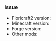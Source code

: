 ### Issue

<!-- What is the issue? Please write the issue below -->







<!-- I highly recommend to attach the crash report if you have one -->

<!-- Please tell me the versions -->

+ Floricraft2 version:
+ Minecraft version:
+ Forge version:
+ Other mods:

<!-- Thank you for reporting :) Please enjoy Floricraft2 -->